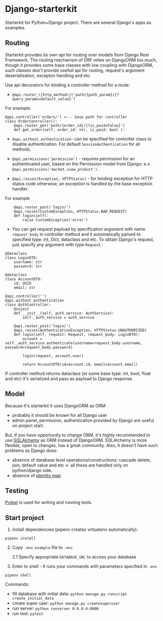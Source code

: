 # Django-starterkit

Starterkit for Python+Django project. There are several Django's apps as examples.


## Routing
Starterkit provides its own api for routing over models from Django Rest Framework. The routing mechanism of DRF relies on DjangoORM too much, though it provides some base classes with low coupling with DjangoORM, such classes don't provide usefull api for routing, request's argument deserialization, excepton handling and etc.   

Use api decorators for binding a controller method for a route:
- `@api.router_\[http_method\]('path/{path_param}/{?query_params=default_value}')`

For example:

```
@api.controller('orders/') <--- base path for controller
class OrderController():
    @api.router_get('path/{order_id}/{?is_paid=False}')
    def get_order(self, order_id: str, is_paid: bool ):
```
- `@api.without_authentication`- can be specified for controller class to disable authentication. For default `SessionAuthentication` for all methods.

- `@api.permissions('permission')`  - requires permission for an authenticated user, based on the Permission model from Django: e.x. `@api.permissions('market.view_product')`.

- `@api.raises(Exception, HTTPStatus)` - for binding exception for HTTP status code otherwise, an exception is handled by the base exception handler.

For example
```
    @api.router_post('login/')
    @api.raises(CustomException, HTTPStatus.BAD_REQUEST)
    def login(self):
        raise CustomException('error')
```

- You can get request payload by specification argument with name `request_body` in controller method and it automatically parsed to specified type: int, Dict, dataclass and etc. 
To obtain Django's request, just specify any argument with type `Request` :

```
@dataclass
class LoginDTO:
    username: str
    password: str
    
@dataclass
class AccountDTO:
    id: UUID
    email: str

@api.controller('')
@api.without_authentication
class AuthController:
    @inject
    def __init__(self, auth_service: AuthService):
        self._auth_service = auth_service

    @api.router_post('login/')
    @api.raises(AuthenticationException, HTTPStatus.UNAUTHORIZED)
    def login(self, request: Request, request_body: LoginDTO):
        account = self._auth_service.authenticate(username=request_body.username, password=request_body.password)
        
        login(request, account.user)

        return AccountDTO(id=account.id, email=account.email)
````

If controller method returns dataclass (or some base type: int, bool, float and etc) it's serialized and pass as payload to Django response.


## Model

Because it's starterkit it uses DjangoORM as ORM:
- probably it should be known for all Django user
- admin panel, permission, authentication provided by Django are useful on project start.

But, if you have opportunity to change ORM, it's highly recommended to use [SQLAlchemy](https://www.sqlalchemy.org/) as ORM instead of DjangoORM. SQLAlchemy is more flexible, open to changes, has a great community.
Also, it doesn't have such problems as Django does: 
- absence of database level operations/constructions: cascade delete, join, default value and etc <- all these are handled only on python/django side.
- absence of [identity map](https://www.martinfowler.com/eaaCatalog/identityMap.html)

## Testing
[Pytest](https://docs.pytest.org/) is used for writing and running tests.

## Start project 

1. Install dependencies (pipenv creates virtualenv automatically): 
```
pipenv install
```

2. Copy `.env.example` file to `.env`
    
    2.1 Specify appropriate `DATABASE_URL` to access your database

3. Enter to shell - it runs your commands with parameters specified in `.env`
```
pipenv shell
```

Commands:
- fill database with initial data: `python manage.py runscript create_initial_data`
- create super user: `python manage.py createsuperuser`
- run server: `python runserver 0.0.0.0:8000`
- run test: `pytest`



